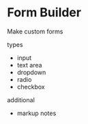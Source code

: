 # Form Builder

Make custom forms

types
- input
- text area
- dropdown
- radio
- checkbox

additional
- markup notes
